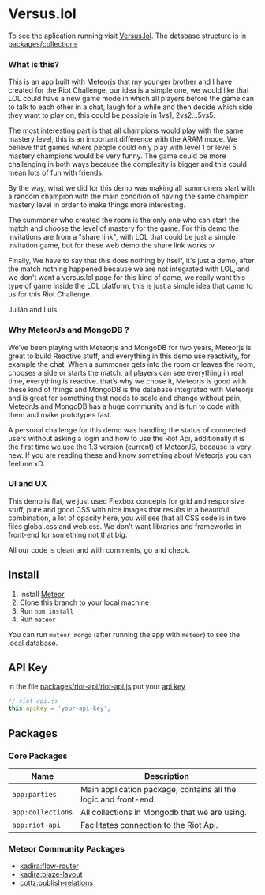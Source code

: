 # Versus.lol

To see the aplication running visit [Versus.lol](https://www.versus.lol/). The database structure is in [packages/collections](https://github.com/Goluis/riot-contest/tree/master/packages/collections)

### What is this?

This is an app built with Meteorjs that my younger brother and I have created for the Riot Challenge, our idea is a simple one, we would like that LOL could have a new game mode in which all players before the game can to talk to each other in a chat, laugh for a while and then decide which side they want to play on, this could be possible in 1vs1, 2vs2...5vs5.

The most interesting part is that all champions would play with the same mastery level, this is an important difference with the ARAM mode. We believe that games where people could only play with level 1 or level 5 mastery champions would be very funny. The game could be more challenging in both ways because the complexity is bigger  and this could mean lots of fun with friends.

By the way, what we did for this demo was making all summoners start with a random champion with the main condition of having the same champion mastery level in order to make things more interesting.

The summoner who created the room is the only one who can start the match and choose the level of mastery for the game. For this demo the invitations are from a "share link", with LOL that could be just a simple invitation game, but for these web demo the share link works :v

Finally, We have to say that this does nothing by itself, it's just a demo, after the match nothing happened because we are not integrated with LOL, and we don't want a versus.lol page for this kind of game, we really want this type of game inside the LOL platform, this is just a simple idea that came to us for this Riot Challenge.

Julián and Luis.

### Why MeteorJs and MongoDB ?
We’ve been playing with Meteorjs and MongoDB for two years, Meteorjs is great to build Reactive stuff, and everything in this demo use reactivity, for example the chat. When a summoner gets into the room or leaves the room, chooses a side or starts the match, all players can see everything in real time, everything is reactive. that’s why we chose it, Meteorjs is good with these kind of things and MongoDB is the database integrated with Meteorjs and is great for something that needs to scale and change without pain, MeteorJs and MongoDB has a huge community and is fun to code with them and make prototypes fast.

A personal challenge for this demo was handling the status of connected users without asking a login and how to use the Riot Api, additionally it is the first time we use the 1.3  version (current) of MeteorJS, because is very new. If you are reading these and know something about Meteorjs you can feel me xD.

### UI and UX

This demo is flat, we just used Flexbox concepts for grid and responsive stuff, pure and good CSS with nice images that results in a beautiful combination, a lot of opacity here, you will see that all CSS code is in two files global.css and web.css. We don't want libraries and frameworks in front-end for something not that big.

All our code is clean and with comments, go and check.

## Install
1. Install [Meteor](https://www.meteor.com/install)
1. Clone this branch to your local machine
3. Run `npm install`
4. Run `meteor`

You can run `meteor mongo` (after running the app with `meteor`) to see the local database.

## API Key
in the file [packages/riot-api/riot-api.js](https://github.com/Goluis/riot-contest/blob/master/packages/riot-api/riot-api.js) put your [api key](https://developer.riotgames.com/)
```js
// riot-api.js
this.apiKey = 'your-api-key';
```

## Packages
### Core Packages
| Name | Description |
| --- | --- |
| `app:parties` | Main application package, contains all the logic and front-end. |
| `app:collections` | All collections in Mongodb that we are using.|
| `app:riot-api` | Facilitates connection to the Riot Api. |

### Meteor Community Packages
- [kadira:flow-router](https://github.com/kadirahq/flow-router/)
- [kadira:blaze-layout](https://github.com/kadirahq/blaze-layout/)
- [cottz:publish-relations](https://github.com/Goluis/cottz-publish-relations/)
